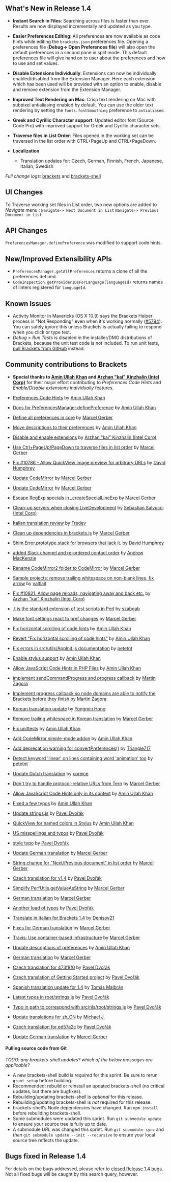 What's New in Release 1.4
-------------------------
* **Instant Search in Files**: Searching across files is faster than ever. Results are now displayed incrementally and updated as you type.

* **Easier Preferences Editing**: All preferences are now available as code hints while editing the `brackets.json` preferences file. Opening a preferences file (**Debug-> Open Preferences file**) will also open the default preferences in a second pane in split mode. This default preferences file will give hand on to user about the preferences and how to use and set values.

* **Disable Extensions Individually**: Extensions can now be individually enabled/disabled from the Extension Manager. Here each extension which has been used will be provided with an option to enable, disable and remove extension from the Extension Manager. 

* **Improved Text Rendering on Mac**: Crisp text rendering on Mac with subpixel antialiasing enabled by default. You can use the older text rendering by setting the `fonts.fontSmoothing` preference to `antialiased`.

* **Greek and Cyrillic Character support**: Updated editor font (Source Code Pro) with improved support for Greek and Cyrillic character sets.

* **Traverse files in List Order**: Files opened in the working set can be traversed in the list order with CTRL+PageUp and CTRL+PageDown.

* **Localization**
   * Translation updates for: Czech, German, Finnish, French, Japanese, Italian, Swedish


_Full change logs:_ [brackets](https://github.com/adobe/brackets/compare/release-1.3...release-1.4#commits_bucket) and [brackets-shell](https://github.com/adobe/brackets-shell/compare/release-1.3...release-1.4#commits_bucket)

## UI Changes

To Traverse working set files in List order, two new options are added to _Navigate_ menu : 
`Navigate-> Next Document in List`
`Navigate-> Previous Document in List`

## API Changes

`PreferencesManager.definePreference` was modified to support code hints.

## New/Improved Extensibility APIs

- `PreferencesManager.getAllPreferences` returns a clone of all the preferences defined.
- `CodeInspection.getProviderIDsForLanguage(languageId)` returns names of linters registered for `languageId`.

Known Issues
------------
* Activity Monitor in Mavericks (OS X 10.9) says the Brackets Helper process is "Not Responding" even when it's working normally ([#5794](https://github.com/adobe/brackets/issues/5794)). You can safely ignore this unless Brackets is actually failing to respond when you click or type text.
* _Debug > Run Tests_ is disabled in the installer/DMG distributions of Brackets, because the unit test code is not included. To run unit tests, [pull Brackets from GitHub](https://github.com/adobe/brackets/wiki/How-to-Hack-on-Brackets#wiki-getcode) instead.


Community contributions to Brackets
-----------------------------------
* **Special thanks to [Amin Ullah Khan](https://github.com/sprintr) and [Arzhan "kai" Kinzhalin (Intel Corp)](https://github.com/busykai)** for their major effort contributing to *Preferences Code Hints* and *Enable/Disable extensions individually* features.
    
* [Preferences Code Hints](https://github.com/adobe/brackets/pull/11130) by [Amin Ullah Khan](https://github.com/sprintr)
* [Docs for PreferencesManager.definePreference](https://github.com/adobe/brackets/pull/11262) by [Amin Ullah Khan](https://github.com/sprintr)
* [Define all preferences in core](https://github.com/adobe/brackets/pull/11197) by [Marcel Gerber](https://github.com/MarcelGerber)
* [Move descriptions to their preferences](https://github.com/adobe/brackets/pull/11201) by [Amin Ullah Khan](https://github.com/sprintr)
* [Disable and enable extensions](https://github.com/adobe/brackets/pull/11184) by [Arzhan "kai" Kinzhalin (Intel Corp)](https://github.com/busykai)
* [Use Ctrl+PageUp/PageDown to traverse files in list order](https://github.com/adobe/brackets/pull/11223) by [Marcel Gerber](https://github.com/MarcelGerber)
* [Fix #10786 - Allow QuickView image preview for arbitrary URLs](https://github.com/adobe/brackets/pull/10788) by [David Humphrey](https://github.com/humphd)
* [Update CodeMirror](https://github.com/adobe/brackets/pull/11167) by [Marcel Gerber](https://github.com/MarcelGerber)
* [Update CodeMirror](https://github.com/adobe/brackets/pull/11071) by [Marcel Gerber](https://github.com/MarcelGerber)
* [Escape RegExp specials in _createSpecialLineExp](https://github.com/adobe/brackets/pull/11107) by [Marcel Gerber](https://github.com/MarcelGerber)
* [Clean-up servers when closing LiveDevelopment](https://github.com/adobe/brackets/pull/10453) by [Sebastian Salvucci (Intel Corp)](https://github.com/sebaslv)
* [Italian translation review](https://github.com/adobe/brackets/pull/11117) by [Fredev](https://github.com/Fredev)
* [Clean up dependencies in brackets.js](https://github.com/adobe/brackets/pull/10596) by [Marcel Gerber](https://github.com/MarcelGerber)
* [Shim Error.prototype.stack for browsers that lack it.](https://github.com/adobe/brackets/pull/11124) by [David Humphrey](https://github.com/humphd)
* [added Slack channel and re-ordered contact order](https://github.com/adobe/brackets/pull/11148) by [Andrew MacKenzie](https://github.com/mackenza)
* [Rename CodeMirror2 folder to CodeMirror](https://github.com/adobe/brackets/pull/11150) by [Marcel Gerber](https://github.com/MarcelGerber)
* [Sample projects: remove trailing whitespace on non-blank lines, fix arrow](https://github.com/adobe/brackets/pull/10926) by [valtlait](https://github.com/valtlait)
* [Fix #10821. Allow page reloads, navigating away and back etc.](https://github.com/adobe/brackets/pull/10822) by [Arzhan "kai" Kinzhalin (Intel Corp)](https://github.com/busykai)
* [.t is the standard extension of test scripts in Perl](https://github.com/adobe/brackets/pull/11189) by [szabgab](https://github.com/szabgab)
* [Make font settings react to pref changes](https://github.com/adobe/brackets/pull/11190) by [Marcel Gerber](https://github.com/MarcelGerber)
* [Fix horizontal scrolling of code hints](https://github.com/adobe/brackets/pull/11195) by [Amin Ullah Khan](https://github.com/sprintr)
* [Revert "Fix horizontal scrolling of code hints"](https://github.com/adobe/brackets/pull/11199) by [Amin Ullah Khan](https://github.com/sprintr)
* [Fix errors in src/utils/AppInit.js documentation](https://github.com/adobe/brackets/pull/11225) by [petetnt](https://github.com/petetnt)
* [Enable stylus support](https://github.com/adobe/brackets/pull/11234) by [Amin Ullah Khan](https://github.com/sprintr)
* [Allow JavaScript Code Hints in PHP Files](https://github.com/adobe/brackets/pull/11245) by [Amin Ullah Khan](https://github.com/sprintr)
* [implement sendCommandProgress and progress callback](https://github.com/adobe/brackets-shell/pull/509) by [Martin Zagora](https://github.com/zaggino)
* [Implement progress callback so node domains are able to notify the Brackets before they finish](https://github.com/adobe/brackets/pull/10761) by [Martin Zagora](https://github.com/zaggino)
* [Korean translation update](https://github.com/adobe/brackets/pull/11101) by [Yongmin Hong](https://github.com/revi)
* [Remove trailing whitespace in Korean translation](https://github.com/adobe/brackets/pull/11278) by [Marcel Gerber](https://github.com/MarcelGerber)
* [Fix unittests](https://github.com/adobe/brackets/pull/11275) by [Amin Ullah Khan](https://github.com/sprintr)
* [Add CodeMirror simple-mode addon](https://github.com/adobe/brackets/pull/11280) by [Amin Ullah Khan](https://github.com/sprintr)
* [Add deprecation warning for convertPreferences()](https://github.com/adobe/brackets/pull/11174) by [Triangle717](https://github.com/le717)
* [Detect keyword 'linear' on lines containing word 'animation' too](https://github.com/adobe/brackets/pull/10989) by [petetnt](https://github.com/petetnt)
* [Update Dutch translation](https://github.com/adobe/brackets/pull/11208) by [coreice](https://github.com/coreice)
* [Don't try to handle protocol-relative URLs from Tern](https://github.com/adobe/brackets/pull/10647) by [Marcel Gerber](https://github.com/MarcelGerber)
* [Allow JavaScript Code Hints only in its context](https://github.com/adobe/brackets/pull/11263) by [Amin Ullah Khan](https://github.com/sprintr)
* [Fixed a few typos](https://github.com/adobe/brackets/pull/11302) by [Amin Ullah Khan](https://github.com/sprintr)
* [Update strings.js](https://github.com/adobe/brackets/pull/11312) by [Pavel Dvořák](https://github.com/dvorapa)
* [QuickView for named colors in Stylus](https://github.com/adobe/brackets/pull/11331) by [Amin Ullah Khan](https://github.com/sprintr)
* [US misspellings and typos](https://github.com/adobe/brackets/pull/11343) by [Pavel Dvořák](https://github.com/dvorapa)
* [style typo](https://github.com/adobe/brackets/pull/11349) by [Pavel Dvořák](https://github.com/dvorapa)
* [Update German translation](https://github.com/adobe/brackets/pull/11325) by [Marcel Gerber](https://github.com/MarcelGerber)
* [String change for "Next/Previous document" in list order](https://github.com/adobe/brackets/pull/11330) by [Marcel Gerber](https://github.com/MarcelGerber)
* [Czech translation for v1.4](https://github.com/adobe/brackets/pull/11347) by [Pavel Dvořák](https://github.com/dvorapa)
* [Simplify PerfUtils.getValueAsString](https://github.com/adobe/brackets/pull/11381) by [Marcel Gerber](https://github.com/MarcelGerber)
* [German translation](https://github.com/adobe/brackets/pull/11371) by [Marcel Gerber](https://github.com/MarcelGerber)
* [Another load of typos](https://github.com/adobe/brackets/pull/11372) by [Pavel Dvořák](https://github.com/dvorapa)
* [Translate in Italian for Brackets 1.4](https://github.com/adobe/brackets/pull/11318) by [Denisov21](https://github.com/Denisov21)
* [Fixes for German translation](https://github.com/adobe/brackets/pull/11390) by [Marcel Gerber](https://github.com/MarcelGerber)
* [Travis: Use container-based infrastructure](https://github.com/adobe/brackets/pull/11391) by [Marcel Gerber](https://github.com/MarcelGerber)
* [Update descriptions of preferences](https://github.com/adobe/brackets/pull/11388) by [Amin Ullah Khan](https://github.com/sprintr)
* [German translation](https://github.com/adobe/brackets/pull/11400) by [Marcel Gerber](https://github.com/MarcelGerber)
* [Czech translation for 473f8f0](https://github.com/adobe/brackets/pull/11399) by [Pavel Dvořák](https://github.com/dvorapa)
* [Czech translation of Getting Started project](https://github.com/adobe/brackets/pull/11398) by [Pavel Dvořák](https://github.com/dvorapa)
* [Spanish translation update for 1.4](https://github.com/adobe/brackets/pull/11451) by [Tomás Malbrán](https://github.com/TomMalbran)
* [Latest typos in root/strings.js](https://github.com/adobe/brackets/pull/11444) by [Pavel Dvořák](https://github.com/dvorapa)
* [Typo in path to correspond with src/nls/root/strings.js](https://github.com/adobe/brackets/pull/11445) by [Pavel Dvořák](https://github.com/dvorapa)
* [Update translations for zh_CN](https://github.com/adobe/brackets/pull/11140) by [Michael J.](https://github.com/michaeljayt)
* [Czech translation for ed57a2c](https://github.com/adobe/brackets/pull/11454) by [Pavel Dvořák](https://github.com/dvorapa)
* [Update German translation](https://github.com/adobe/brackets/pull/11459) by [Marcel Gerber](https://github.com/MarcelGerber)

#### Pulling source code from Git
_TODO: any brackets-shell updates? which of the below messages are applicable?_

* A new brackets-shell build is _required_ for this sprint. Be sure to rerun `grunt setup` before building.
* Recommended: rebuild or reinstall an updated brackets-shell (no critical updates, but there are bugfixes).
* Rebuilding/updating brackets-shell is _optional_ for this release.
* Rebuilding/updating brackets-shell is _not_ required for this release.
* brackets-shell's Node dependencies have changed. Run `npm install` before rebuilding brackets-shell.
* Some submodules were updated this sprint. Run `git submodule update` to ensure your source tree is fully up to date.
* A submodule _URL_ was changed this sprint. Run `git submodule sync` and _then_ `git submodule update --init --recursive` to ensure your local source tree reflects the update.


Bugs fixed in Release 1.4
-------------------------
For details on the bugs addressed, please refer to [closed Release 1.4 bugs](https://github.com/adobe/brackets/issues?q=is%3Aclosed+milestone%3A%22Release+1.3%22). Not all fixed bugs will be caught by this search query, however.